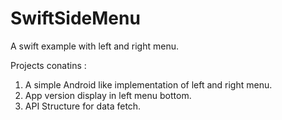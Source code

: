 # SwiftSideMenu
A swift example with left and right menu.

Projects conatins : 

1. A simple Android like implementation of left and right menu.
2. App version display in left menu bottom.
3. API Structure for data fetch. 
